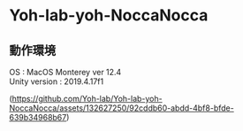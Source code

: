 # Yoh-lab-yoh-NoccaNocca

## 動作環境  
OS : MacOS Monterey ver 12.4  
Unity version : 2019.4.17f1

(https://github.com/Yoh-lab/Yoh-lab-yoh-NoccaNocca/assets/132627250/92cddb60-abdd-4bf8-bfde-639b34968b67)
